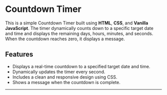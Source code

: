 # Countdown Timer

This is a simple Countdown Timer built using **HTML**, **CSS**, and **Vanilla JavaScript**. The timer dynamically counts down to a specific target date and time and displays the remaining days, hours, minutes, and seconds. When the countdown reaches zero, it displays a message.

## Features

- Displays a real-time countdown to a specified target date and time.
- Dynamically updates the timer every second.
- Includes a clean and responsive design using CSS.
- Shows a message when the countdown is complete.

---